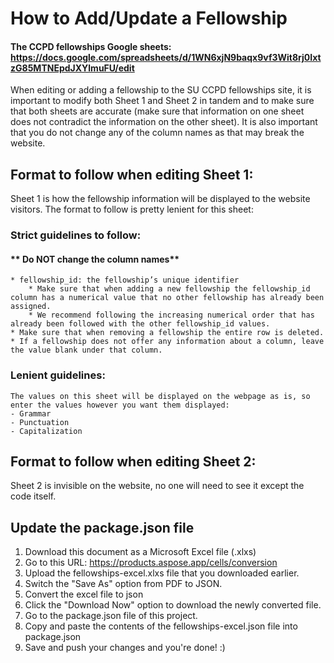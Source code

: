 # How to Add/Update a Fellowship
#### The CCPD fellowships Google sheets: https://docs.google.com/spreadsheets/d/1WN6xjN9baqx9vf3Wit8rj0IxtzG85MTNEpdJXYlmuFU/edit <br/>

When editing or adding a fellowship to the SU CCPD fellowships site, it is important to modify both Sheet 1 and Sheet 2 in tandem and to make sure that both sheets are accurate (make sure that information on one sheet does not contradict the information on the other sheet). It is also important that you do not change any of the column names as that may break the website.

## Format to follow when editing Sheet 1:
Sheet 1 is how the fellowship information will be displayed to the website visitors. The format to follow is pretty lenient for this sheet:

### Strict guidelines to follow:
#### ** Do NOT change the column names**
```
* fellowship_id: the fellowship’s unique identifier
    * Make sure that when adding a new fellowship the fellowship_id column has a numerical value that no other fellowship has already been assigned.
    * We recommend following the increasing numerical order that has already been followed with the other fellowship_id values.
* Make sure that when removing a fellowship the entire row is deleted.
* If a fellowship does not offer any information about a column, leave the value blank under that column.
```
### Lenient guidelines:
```
The values on this sheet will be displayed on the webpage as is, so enter the values however you want them displayed:
- Grammar
- Punctuation
- Capitalization
```

## Format to follow when editing Sheet 2:
Sheet 2 is invisible on the website, no one will need to see it except the code itself. 

## Update the package.json file
1. Download this document as a Microsoft Excel file (.xlxs)
2. Go to this URL: https://products.aspose.app/cells/conversion
3. Upload the fellowships-excel.xlxs file that you downloaded earlier.
4. Switch the "Save As" option from PDF to JSON.
5. Convert the excel file to json
6. Click the "Download Now" option to download the newly converted file.
7. Go to the package.json file of this project.
8. Copy and paste the contents of the fellowships-excel.json file into package.json
9. Save and push your changes and you're done! :)